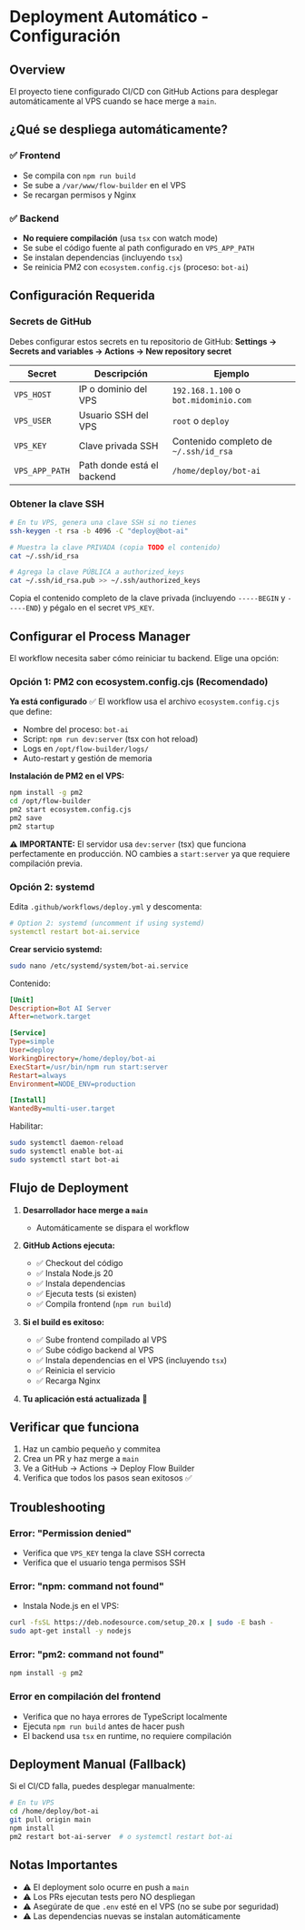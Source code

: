 # Deployment Automático - Configuración

## Overview

El proyecto tiene configurado CI/CD con GitHub Actions para desplegar automáticamente al VPS cuando se hace merge a `main`.

## ¿Qué se despliega automáticamente?

### ✅ Frontend
- Se compila con `npm run build`
- Se sube a `/var/www/flow-builder` en el VPS
- Se recargan permisos y Nginx

### ✅ Backend
- **No requiere compilación** (usa `tsx` con watch mode)
- Se sube el código fuente al path configurado en `VPS_APP_PATH`
- Se instalan dependencias (incluyendo `tsx`)
- Se reinicia PM2 con `ecosystem.config.cjs` (proceso: `bot-ai`)

## Configuración Requerida

### Secrets de GitHub

Debes configurar estos secrets en tu repositorio de GitHub:
**Settings → Secrets and variables → Actions → New repository secret**

| Secret | Descripción | Ejemplo |
|--------|-------------|---------|
| `VPS_HOST` | IP o dominio del VPS | `192.168.1.100` o `bot.midominio.com` |
| `VPS_USER` | Usuario SSH del VPS | `root` o `deploy` |
| `VPS_KEY` | Clave privada SSH | Contenido completo de `~/.ssh/id_rsa` |
| `VPS_APP_PATH` | Path donde está el backend | `/home/deploy/bot-ai` |

### Obtener la clave SSH

```bash
# En tu VPS, genera una clave SSH si no tienes
ssh-keygen -t rsa -b 4096 -C "deploy@bot-ai"

# Muestra la clave PRIVADA (copia TODO el contenido)
cat ~/.ssh/id_rsa

# Agrega la clave PÚBLICA a authorized_keys
cat ~/.ssh/id_rsa.pub >> ~/.ssh/authorized_keys
```

Copia el contenido completo de la clave privada (incluyendo `-----BEGIN` y `-----END`) y pégalo en el secret `VPS_KEY`.

## Configurar el Process Manager

El workflow necesita saber cómo reiniciar tu backend. Elige una opción:

### Opción 1: PM2 con ecosystem.config.cjs (Recomendado)

**Ya está configurado** ✅ El workflow usa el archivo `ecosystem.config.cjs` que define:
- Nombre del proceso: `bot-ai`
- Script: `npm run dev:server` (tsx con hot reload)
- Logs en `/opt/flow-builder/logs/`
- Auto-restart y gestión de memoria

**Instalación de PM2 en el VPS:**
```bash
npm install -g pm2
cd /opt/flow-builder
pm2 start ecosystem.config.cjs
pm2 save
pm2 startup
```

**⚠️ IMPORTANTE:** El servidor usa `dev:server` (tsx) que funciona perfectamente en producción.
NO cambies a `start:server` ya que requiere compilación previa.

### Opción 2: systemd

Edita `.github/workflows/deploy.yml` y descomenta:

```yaml
# Option 2: systemd (uncomment if using systemd)
systemctl restart bot-ai.service
```

**Crear servicio systemd:**

```bash
sudo nano /etc/systemd/system/bot-ai.service
```

Contenido:
```ini
[Unit]
Description=Bot AI Server
After=network.target

[Service]
Type=simple
User=deploy
WorkingDirectory=/home/deploy/bot-ai
ExecStart=/usr/bin/npm run start:server
Restart=always
Environment=NODE_ENV=production

[Install]
WantedBy=multi-user.target
```

Habilitar:
```bash
sudo systemctl daemon-reload
sudo systemctl enable bot-ai
sudo systemctl start bot-ai
```

## Flujo de Deployment

1. **Desarrollador hace merge a `main`**
   - Automáticamente se dispara el workflow

2. **GitHub Actions ejecuta:**
   - ✅ Checkout del código
   - ✅ Instala Node.js 20
   - ✅ Instala dependencias
   - ✅ Ejecuta tests (si existen)
   - ✅ Compila frontend (`npm run build`)

3. **Si el build es exitoso:**
   - ✅ Sube frontend compilado al VPS
   - ✅ Sube código backend al VPS
   - ✅ Instala dependencias en el VPS (incluyendo `tsx`)
   - ✅ Reinicia el servicio
   - ✅ Recarga Nginx

4. **Tu aplicación está actualizada** 🚀

## Verificar que funciona

1. Haz un cambio pequeño y commitea
2. Crea un PR y haz merge a `main`
3. Ve a GitHub → Actions → Deploy Flow Builder
4. Verifica que todos los pasos sean exitosos ✅

## Troubleshooting

### Error: "Permission denied"
- Verifica que `VPS_KEY` tenga la clave SSH correcta
- Verifica que el usuario tenga permisos SSH

### Error: "npm: command not found"
- Instala Node.js en el VPS:
```bash
curl -fsSL https://deb.nodesource.com/setup_20.x | sudo -E bash -
sudo apt-get install -y nodejs
```

### Error: "pm2: command not found"
```bash
npm install -g pm2
```

### Error en compilación del frontend
- Verifica que no haya errores de TypeScript localmente
- Ejecuta `npm run build` antes de hacer push
- El backend usa `tsx` en runtime, no requiere compilación

## Deployment Manual (Fallback)

Si el CI/CD falla, puedes desplegar manualmente:

```bash
# En tu VPS
cd /home/deploy/bot-ai
git pull origin main
npm install
pm2 restart bot-ai-server  # o systemctl restart bot-ai
```

## Notas Importantes

- ⚠️ El deployment solo ocurre en push a `main`
- ⚠️ Los PRs ejecutan tests pero NO despliegan
- ⚠️ Asegúrate de que `.env` esté en el VPS (no se sube por seguridad)
- ⚠️ Las dependencias nuevas se instalan automáticamente
